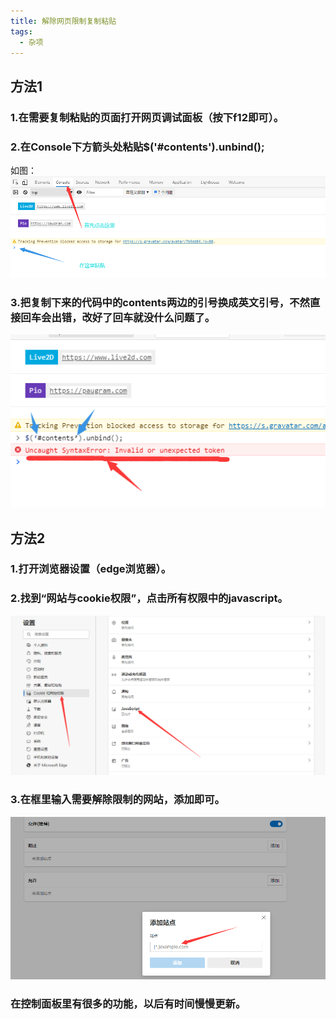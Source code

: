 ```yaml
---
title: 解除网页限制复制粘贴
tags:
  - 杂项
---
```


## 方法1
### 1.在需要复制粘贴的页面打开网页调试面板（按下f12即可）。
### 2.在Console下方箭头处粘贴$('#contents').unbind();
如图：
![Image text](https://raw.githubusercontent.com/2687769088/2687769088.github.io/master/assets/image/copy1.png)
### 3.把复制下来的代码中的contents两边的引号换成英文引号，不然直接回车会出错，改好了回车就没什么问题了。
![Image text](https://raw.githubusercontent.com/2687769088/2687769088.github.io/master/assets/image/copy2.png)


## 方法2
### 1.打开浏览器设置（edge浏览器）。
### 2.找到“网站与cookie权限”，点击所有权限中的javascript。
![Image text](https://raw.githubusercontent.com/2687769088/2687769088.github.io/master/assets/image/copy3.png)
### 3.在框里输入需要解除限制的网站，添加即可。
![Image text](https://raw.githubusercontent.com/2687769088/2687769088.github.io/master/assets/image/copy4.png)

### 在控制面板里有很多的功能，以后有时间慢慢更新。
